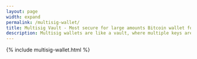 ```yaml
---
layout: page
width: expand
permalink: /multisig-wallet/
title: Multisig Vault - Most secure for large amounts Bitcoin wallet for iOS and Android 
description: Multisig wallets are like a vault, where multiple keys are needed to spend Bitcoin. Best security for cold storage wallets for improved bitcoin security. A Bitcoin wallet for iOS. Easy to use and secure
---
```


{% include multisig-wallet.html %}

